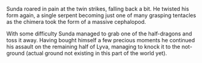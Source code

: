 Sunda roared in pain at the twin strikes, falling back a bit. He twisted his form again, a single serpent becoming just one of many grasping tentacles as the chimera took the form of a massive cephalopod.

With some difficulty Sunda managed to grab one of the half-dragons and toss it away. Having bought himself a few precious moments he continued his assault on the remaining half of Lyva, managing to knock it to the not-ground (actual ground not existing in this part of the world yet).